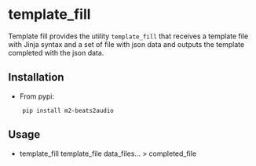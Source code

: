 # template_fill

Template fill provides the utility `template_fill` that receives a template
file with Jinja syntax and a set of file with json data and outputs the
template completed with the json data.

## Installation

* From pypi:

```
    pip install m2-beats2audio
```

## Usage

* template_fill template_file data_files... > completed_file
